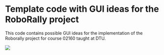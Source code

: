 # Template code with GUI ideas for the RoboRally project

This code contains possible GUI ideas for the implementation of the Roborally project for course 02160 taught at DTU.

![](https://github.com/delas/roborally/raw/master/media/screenshot.jpg)
